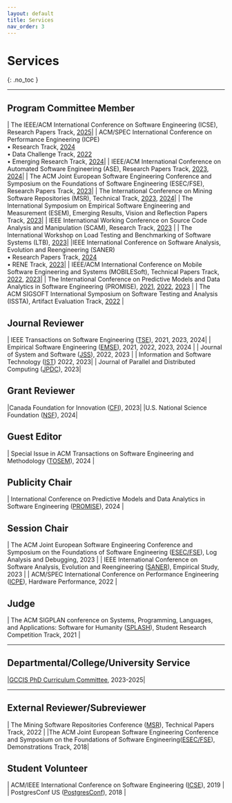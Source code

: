 ```yaml
---
layout: default
title: Services
nav_order: 3
---
```


# Services
{: .no_toc }

----

## Program Committee Member

| The IEEE/ACM International Conference on Software Engineering (ICSE), Research Papers Track, [2025](https://conf.researchr.org/track/icse-2025/icse-2025-research-track)| 
| ACM/SPEC International Conference on Performance Engineering (ICPE) <br/> • Research Track, [2024](https://icpe2024.spec.org/) <br/> • Data Challenge Track, [2022](https://icpe2022.spec.org/tracks-and-submissions/data-challenge-track/) <br/> • Emerging Research Track, [2024](https://icpe2024.spec.org/tracks-and-submissions/)|
| IEEE/ACM International Conference on Automated Software Engineering (ASE), Research Papers Track, [2023](https://conf.researchr.org/track/ase-2023/ase-2023-papers?), [2024](https://conf.researchr.org/track/ase-2024/ase-2024-research)| 
| The ACM Joint European Software Engineering Conference and Symposium on the Foundations of Software Engineering (ESEC/FSE), Research Papers Track, [2023](https://2023.esec-fse.org/track/fse-2023-research-papers)| 
| The International Conference on Mining Software Repositories (MSR), Technical Track, [2023](https://conf.researchr.org/track/msr-2023/msr-2023-technical-papers), [2024](https://2024.msrconf.org/track/msr-2024-technical-papers)| 
| The International Symposium on Empirical Software Engineering and Measurement (ESEM), Emerging Results, Vision and Reflection Papers Track, [2023](https://conf.researchr.org/track/esem-2023/esem-2023-emerging-results-vision-and-reflection-papers)| 
| IEEE International Working Conference on Source Code Analysis and Manipulation (SCAM), Research Track, [2023](http://www.ieee-scam.org/2023/#cfpresearchtrack) |
| The International Workshop on Load Testing and Benchmarking of Software Systems (LTB), [2023](https://ltb2023.github.io/)| 
|IEEE International Conference on Software Analysis, Evolution and Reengineering (SANER) <br/> • Research Papers Track, [2024](https://conf.researchr.org/track/saner-2024/saner-2024-papers) <br/> • RENE Track, [2023](https://saner2023.must.edu.mo/negativerestrack)|
| IEEE/ACM International Conference on Mobile Software Engineering and Systems (MOBILESoft), Technical Papers Track, [2022](https://conf.researchr.org/track/mobilesoft-2022/mobilesoft-2022-technical-papers?), [2023](https://conf.researchr.org/home/mobilesoft-2023)|
| The International Conference on Predictive Models and Data Analytics in Software Engineering (PROMISE), [2021](https://promiseconf.github.io/2021/index.html), [2022](https://promiseconf.github.io/2022/index.html), [2023](https://promiseconf.github.io/2023/index.html) |
| The ACM SIGSOFT International Symposium on Software Testing and Analysis (ISSTA), Artifact Evaluation Track, [2022](https://conf.researchr.org/track/issta-2022/issta-2022-artifact-evaluation) |

## Journal Reviewer

| IEEE Transactions on Software Engineering ([TSE](https://ieeexplore.ieee.org/xpl/RecentIssue.jsp?punumber=32)), 2021, 2023, 2024| 
| Empirical Software Engineering ([EMSE](https://www.springer.com/journal/10664)), 2021, 2022, 2023, 2024 | 
| Journal of System and Software ([JSS](https://www.sciencedirect.com/journal/journal-of-systems-and-software)), 2022, 2023 | 
| Information and Software Technology ([IST](https://www.sciencedirect.com/journal/information-and-software-technology)) 2022, 2023|
| Journal of Parallel and Distributed Computing ([JPDC](https://www.sciencedirect.com/journal/journal-of-parallel-and-distributed-computing)), 2023| 

## Grant Reviewer

|Canada Foundation for Innovation ([CFI](https://www.innovation.ca/)), 2023|
|U.S. National Science Foundation ([NSF](https://www.nsf.gov/)), 2024|

## Guest Editor

| Special Issue in ACM Transactions on Software Engineering and Methodology ([TOSEM](https://dl.acm.org/journal/tosem/frontiers)), 2024 |


## Publicity Chair

| International Conference on Predictive Models and Data Analytics in Software Engineering ([PROMISE](https://promiseconf.github.io/2024/index.html)), 2024 |

## Session Chair

| The ACM Joint European Software Engineering Conference and Symposium on the Foundations of Software Engineering ([ESEC/FSE](https://2023.esec-fse.org/)), Log Analysis and Debugging, 2023 | 
| IEEE International Conference on Software Analysis, Evolution and Reengineering ([SANER](https://saner2023.must.edu.mo/)), Empirical Study, 2023 |
| ACM/SPEC International Conference on Performance Engineering ([ICPE](https://icpe2022.spec.org/)), Hardware Performance, 2022 |

## Judge

| The ACM SIGPLAN conference on Systems, Programming, Languages, and Applications: Software for Humanity ([SPLASH](https://2021.splashcon.org/track/splash-2021-SRC?plenary=Hide%20plenary%20sessions)), Student Research Competition Track, 2021 |

-----


## Departmental/College/University Service

|[GCCIS PhD Curriculum Committee](https://www.rit.edu/computing/phd-computing-and-information-sciences/resources), 2023-2025|

-------

## External Reviewer/Subreviewer

| The Mining Software Repositories Conference ([MSR](https://conf.researchr.org/home/msr-2022)), Technical Papers Track, 2022 |
|The ACM Joint European Software Engineering Conference and Symposium on the Foundations of Software Engineering([ESEC/FSE](https://2018.fseconference.org/)), Demonstrations Track, 2018|

## Student Volunteer

| ACM/IEEE International Conference on Software Engineering ([ICSE](https://2019.icse-conferences.org/)), 2019 |
| PostgresConf US ([PostgresConf](https://postgresconf.org/conferences/2018)), 2018 |
